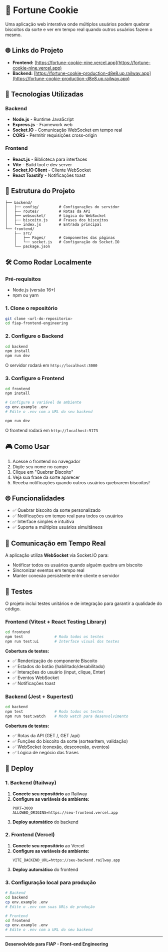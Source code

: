 # 🍪 Fortune Cookie

Uma aplicação web interativa onde múltiplos usuários podem quebrar biscoitos da sorte e ver em tempo real quando outros usuários fazem o mesmo.

## 🌐 Links do Projeto

- **Frontend:** [https://fortune-cookie-nine.vercel.app](https://fortune-cookie-nine.vercel.app)
- **Backend:** [https://fortune-cookie-production-d8e8.up.railway.app](https://fortune-cookie-production-d8e8.up.railway.app)

## 🚀 Tecnologias Utilizadas

### Backend

- **Node.js** - Runtime JavaScript
- **Express.js** - Framework web
- **Socket.IO** - Comunicação WebSocket em tempo real
- **CORS** - Permitir requisições cross-origin

### Frontend

- **React.js** - Biblioteca para interfaces
- **Vite** - Build tool e dev server
- **Socket.IO Client** - Cliente WebSocket
- **React Toastify** - Notificações toast

## 📁 Estrutura do Projeto

```
├── backend/
│   ├── config/         # Configurações do servidor
│   ├── routes/         # Rotas da API
│   ├── websocket/      # Lógica do WebSocket
│   ├── biscoito.js     # Frases dos biscoitos
│   └── index.js        # Entrada principal
└── frontend/
    ├── src/
    │   ├── Pages/      # Componentes das páginas
    │   └── socket.js   # Configuração do Socket.IO
    └── package.json
```

## 🛠️ Como Rodar Localmente

### Pré-requisitos

- Node.js (versão 16+)
- npm ou yarn

### 1. Clone o repositório

```bash
git clone <url-do-repositorio>
cd fiap-frontend-engineering
```

### 2. Configure o Backend

```bash
cd backend
npm install
npm run dev
```

O servidor rodará em `http://localhost:3000`

### 3. Configure o Frontend

```bash
cd frontend
npm install

# Configure a variável de ambiente
cp env.example .env
# Edite o .env com a URL do seu backend

npm run dev
```

O frontend rodará em `http://localhost:5173`

## 🎮 Como Usar

1. Acesse o frontend no navegador
2. Digite seu nome no campo
3. Clique em "Quebrar Biscoito"
4. Veja sua frase da sorte aparecer
5. Receba notificações quando outros usuários quebrarem biscoitos!

## 🌐 Funcionalidades

- ✅ Quebrar biscoito da sorte personalizado
- ✅ Notificações em tempo real para todos os usuários
- ✅ Interface simples e intuitiva
- ✅ Suporte a múltiplos usuários simultâneos

## 🔄 Comunicação em Tempo Real

A aplicação utiliza **WebSocket** via Socket.IO para:

- Notificar todos os usuários quando alguém quebra um biscoito
- Sincronizar eventos em tempo real
- Manter conexão persistente entre cliente e servidor

## 🧪 Testes

O projeto inclui testes unitários e de integração para garantir a qualidade do código.

### Frontend (Vitest + React Testing Library)

```bash
cd frontend
npm test              # Roda todos os testes
npm run test:ui       # Interface visual dos testes
```

**Cobertura de testes:**

- ✅ Renderização do componente Biscoito
- ✅ Estados do botão (habilitado/desabilitado)
- ✅ Interações do usuário (input, clique, Enter)
- ✅ Eventos WebSocket
- ✅ Notificações toast

### Backend (Jest + Supertest)

```bash
cd backend
npm test              # Roda todos os testes
npm run test:watch    # Modo watch para desenvolvimento
```

**Cobertura de testes:**

- ✅ Rotas da API (GET /, GET /api)
- ✅ Funções do biscoito da sorte (sortearItem, validação)
- ✅ WebSocket (conexão, desconexão, eventos)
- ✅ Lógica de negócio das frases

## 🚀 Deploy

### 1. Backend (Railway)

1. **Conecte seu repositório** ao Railway
2. **Configure as variáveis de ambiente:**
   ```
   PORT=3000
   ALLOWED_ORIGINS=https://seu-frontend.vercel.app
   ```
3. **Deploy automático** do backend

### 2. Frontend (Vercel)

1. **Conecte seu repositório** ao Vercel
2. **Configure as variáveis de ambiente:**
   ```
   VITE_BACKEND_URL=https://seu-backend.railway.app
   ```
3. **Deploy automático** do frontend

### 3. Configuração local para produção

```bash
# Backend
cd backend
cp env.example .env
# Edite o .env com suas URLs de produção

# Frontend
cd frontend
cp env.example .env
# Edite o .env com a URL do seu backend
```

---

**Desenvolvido para FIAP - Front-end Engineering**
